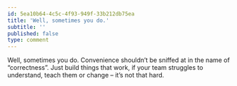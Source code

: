 ```yaml
---
id: 5ea10b64-4c5c-4f93-949f-33b212db75ea
title: 'Well, sometimes you do.'
subtitle: ''
published: false
type: comment
---
```




Well, sometimes you do. Convenience shouldn’t be sniffed at in the name of “correctness”. Just build things that work, if your team struggles to understand, teach them or change – it’s not that hard.

